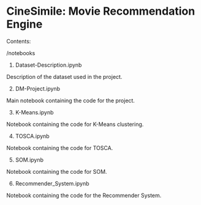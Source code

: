 # CineSimile: Movie Recommendation Engine

Contents:

/notebooks

1. Dataset-Description.ipynb

Description of the dataset used in the project.

2. DM-Project.ipynb

Main notebook containing the code for the project.

3. K-Means.ipynb

Notebook containing the code for K-Means clustering.

4. TOSCA.ipynb

Notebook containing the code for TOSCA.

5. SOM.ipynb

Notebook containing the code for SOM.

6. Recommender_System.ipynb

Notebook containing the code for the Recommender System.
